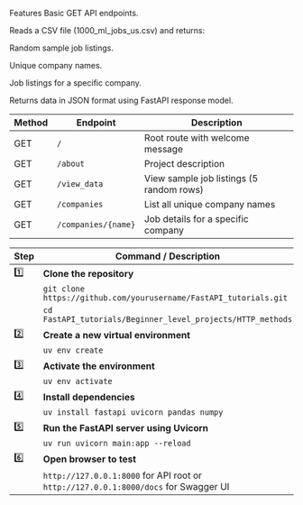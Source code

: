  Features
Basic GET API endpoints.

Reads a CSV file (1000_ml_jobs_us.csv) and returns:

Random sample job listings.

Unique company names.

Job listings for a specific company.

Returns data in JSON format using FastAPI response model.

| Method | Endpoint            | Description                              |
| ------ | ------------------- | ---------------------------------------- |
| GET    | `/`                 | Root route with welcome message          |
| GET    | `/about`            | Project description                      |
| GET    | `/view_data`        | View sample job listings (5 random rows) |
| GET    | `/companies`        | List all unique company names            |
| GET    | `/companies/{name}` | Job details for a specific company       |


| Step | Command / Description                                                               |
| ---- | ----------------------------------------------------------------------------------- |
| 1️⃣  | **Clone the repository**                                                            |
|      | `git clone https://github.com/yourusername/FastAPI_tutorials.git`                   |
|      | `cd FastAPI_tutorials/Beginner_level_projects/HTTP_methods`                         |
| 2️⃣  | **Create a new virtual environment**                                                |
|      | `uv env create`                                                                     |
| 3️⃣  | **Activate the environment**                                                        |
|      | `uv env activate`                                                                   |
| 4️⃣  | **Install dependencies**                                                            |
|      | `uv install fastapi uvicorn pandas numpy`                                           |
| 5️⃣  | **Run the FastAPI server using Uvicorn**                                            |
|      | `uv run uvicorn main:app --reload`                                                  |
| 6️⃣  | **Open browser to test**                                                            |
|      | `http://127.0.0.1:8000` for API root or `http://127.0.0.1:8000/docs` for Swagger UI |

